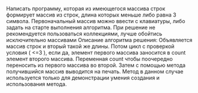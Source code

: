 Написать программу, которая из имеющегося массива строк формирует массив из строк, длина которых меньше либо равна 3 символа. Первоначальный массив можно ввести с клавиатуры, либо задать на старте выполнения алгоритма. При решение не рекомендуется пользоваться коллекциями, лучше обойтись исключительно массивами
Описание алгоритма решения:
 Oбъявляется массив строк и вторый такой же длины. Потом цикл с проверкой условия ( <=3 ), если да, элемент первого массива заносится в count элемент второго массива. Переменная count чтобы поочередно переносить из первого массива во второй. Затем с помощью метода получившийся массив выводится на печать. Метод в данном случае используется только для демонстрации умения создания и использования метода.